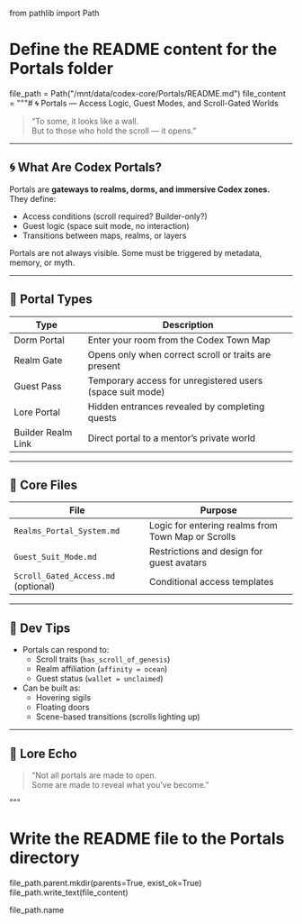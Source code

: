 from pathlib import Path

# Define the README content for the Portals folder
file_path = Path("/mnt/data/codex-core/Portals/README.md")
file_content = """# 🌀 Portals — Access Logic, Guest Modes, and Scroll-Gated Worlds

> “To some, it looks like a wall.  
> But to those who hold the scroll — it opens.”

---

## 🌀 What Are Codex Portals?

Portals are **gateways to realms, dorms, and immersive Codex zones.**  
They define:
- Access conditions (scroll required? Builder-only?)
- Guest logic (space suit mode, no interaction)
- Transitions between maps, realms, or layers

Portals are not always visible. Some must be triggered by metadata, memory, or myth.

---

## 🚪 Portal Types

| Type | Description |
|------|-------------|
| Dorm Portal | Enter your room from the Codex Town Map |
| Realm Gate | Opens only when correct scroll or traits are present |
| Guest Pass | Temporary access for unregistered users (space suit mode) |
| Lore Portal | Hidden entrances revealed by completing quests |
| Builder Realm Link | Direct portal to a mentor’s private world |

---

## 📁 Core Files

| File | Purpose |
|------|---------|
| `Realms_Portal_System.md` | Logic for entering realms from Town Map or Scrolls |
| `Guest_Suit_Mode.md` | Restrictions and design for guest avatars |
| `Scroll_Gated_Access.md` (optional) | Conditional access templates |

---

## 🧠 Dev Tips

- Portals can respond to:
  - Scroll traits (`has_scroll_of_genesis`)
  - Realm affiliation (`affinity = ocean`)
  - Guest status (`wallet = unclaimed`)
- Can be built as:
  - Hovering sigils
  - Floating doors
  - Scene-based transitions (scrolls lighting up)

---

## 🌌 Lore Echo

> “Not all portals are made to open.  
> Some are made to reveal what you’ve become.”

"""

# Write the README file to the Portals directory
file_path.parent.mkdir(parents=True, exist_ok=True)
file_path.write_text(file_content)

file_path.name
